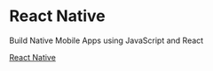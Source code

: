 # React Native

Build Native Mobile Apps using JavaScript and React

[React Native](https://facebook.github.io/react-native/)